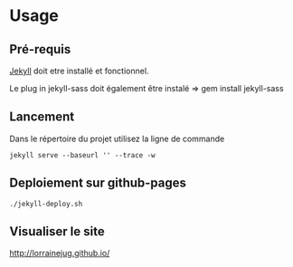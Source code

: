 # Usage

## Pré-requis

[Jekyll](http://jekyllrb.com/docs/installation/) doit etre installé et fonctionnel.

Le plug in jekyll-sass doit également être instalé => gem install jekyll-sass

## Lancement

Dans le répertoire du projet utilisez la ligne de commande

`jekyll serve --baseurl '' --trace -w`


## Deploiement sur github-pages

`./jekyll-deploy.sh`


## Visualiser le site

http://lorrainejug.github.io/